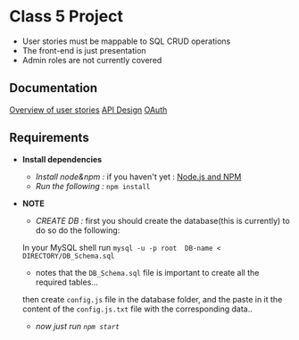 # Class 5 Project

- User stories must be mappable to SQL CRUD operations
- The front-end is just presentation
- Admin roles are not currently covered

## Documentation

[Overview of user stories](https://github.com/hyf-project5/super-duper-5/blob/master/README.USERSTORIES.md)
[API Design](https://github.com/hyf-project5/super-duper-5/blob/master/README.API-DESIGN.md)
[OAuth](https://github.com/hyf-project5/super-duper-5/blob/master/README.GitHubOAuth.md)

## Requirements

* **Install dependencies**
  * *Install node&npm :* if you haven't yet : [Node.js and NPM](http://nodejs.org/)
  * *Run the following :* `npm install`
* **NOTE**
  * *CREATE DB :* first you should create the database(this is currently) to do so do the following:
  

  In your MySQL shell run `mysql -u -p root  DB-name < DIRECTORY/DB_Schema.sql`
  * notes that the `DB_Schema.sql` file is important to create all the required tables...
  

  then create `config.js` file in the database folder, and the paste in it the content of
  the `config.js.txt` file with the corresponding data..


  * *now just run `npm start`*
